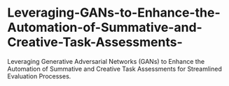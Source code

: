 # Leveraging-GANs-to-Enhance-the-Automation-of-Summative-and-Creative-Task-Assessments-
Leveraging Generative Adversarial Networks (GANs) to Enhance the Automation of Summative and Creative Task Assessments for Streamlined Evaluation Processes.
